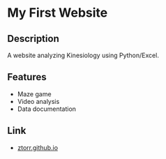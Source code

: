 # My First Website
## Description  
A website analyzing Kinesiology using Python/Excel.
## Features  
- Maze game 
- Video analysis  
- Data documentation
## Link
- [ztorr.github.io](https://ztorr.github.io/index.html)
